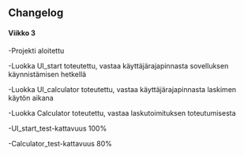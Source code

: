 ## Changelog

#### Viikko 3


-Projekti aloitettu

-Luokka UI_start toteutettu, vastaa käyttäjärajapinnasta sovelluksen käynnistämisen hetkellä

-Luokka UI_calculator toteutettu, vastaa käyttäjärajapinnasta laskimen käytön aikana

-Luokka Calculator toteutettu, vastaa laskutoimituksen toteutumisesta

-UI_start_test-kattavuus 100%

-Calculator_test-kattavuus 80%
